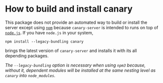 How to build and install canary
===============================

This package does not provide an automated way to build or install the server
except using [`npm`](http://npmjs.org/package/ontime.js) because
`canary-server` is intended to runs on top of [`node.js`](http://nodejs.org).
If you have `node.js` in your system,

    npm install --legacy-bundling canary

brings the latest version of `canary-server` and installs it with its all
depending packages.

_The `--legacy-bundling` option is necessary when using `npm3` because, without
it, dependent modules will be installed at the same nesting level as `canary`
into `node_modules`._
